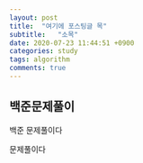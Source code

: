 ```yaml
---
layout: post
title:  "여기에 포스팅글 목"
subtitle:   "소목"
date: 2020-07-23 11:44:51 +0900
categories: study
tags: algorithm
comments: true
---
```

## 백준문제풀이
백준 문제풀이다




문제풀이다
